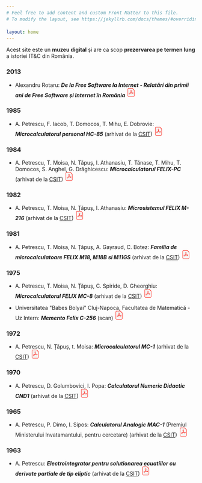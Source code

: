 ```yaml
---
# Feel free to add content and custom Front Matter to this file.
# To modify the layout, see https://jekyllrb.com/docs/themes/#overriding-theme-defaults

layout: home
---
```


Acest site este un **muzeu digital** și are ca scop **prezervarea pe termen
lung** a istoriei IT&C din România.

### 2013

- Alexandru Rotaru: _**De la Free Software la Internet - Relatări din primii ani de Free Software și Internet în România**_ [![PDF](assets/img/pdf-24.png)](assets/2013/arot-brosura-a5-tipar.pdf)

### 1985

- A. Petrescu, F. Iacob, T. Domocos, T. Mihu, E. Dobrovie: _**Microcalculatorul personal HC-85**_  (arhivat de la [CSIT](http://www.csit-sun.pub.ro/research/history)) [![PDF](assets/img/pdf-24.png)](assets/1985/apetrescu-hc-85.pdf)

### 1984

- A. Petrescu, T. Moisa, N. Tăpuș, I. Athanasiu, T. Tănase, T. Mihu, T. Domocos, S. Anghel, G. Drăghicescu: _**Microcalculatorul FELIX-PC**_ (arhivat de la [CSIT](http://www.csit-sun.pub.ro/research/history)) [![PDF](assets/img/pdf-24.png)](assets/1984/apetrescu-felix-pc.pdf)

### 1982

- A. Petrescu, T. Moisa, N. Țăpuș, I. Athanasiu: _**Microsistemul FELIX M-216**_ (arhivat de la [CSIT](http://www.csit-sun.pub.ro/research/history)) [![PDF](assets/img/pdf-24.png)](assets/1982/apetrescu-felix-m-216.pdf)

### 1981

- A. Petrescu, T. Moisa, N. Țăpuș, A. Gayraud, C. Botez: _**Familia de microcalculatoare FELIX M18, M18B si M11GS**_ (arhivat de la [CSIT](http://www.csit-sun.pub.ro/research/history)) [![PDF](assets/img/pdf-24.png)](assets/1981/apetrescu-felix-m18-118.pdf)

### 1975

- A. Petrescu, T. Moisa, N. Țăpuș, C. Spiride, D. Gheorghiu: _**Microcalculatorul FELIX MC-8**_ (arhivat de la [CSIT](http://www.csit-sun.pub.ro/research/history)) [![PDF](assets/img/pdf-24.png)](assets/1975/apetrescu-felix-mc-8.pdf)

- Universitatea "Babes Bolyai" Cluj-Napoca, Facultatea de Matematică - Uz Intern: _**Memento Felix C-256**_ (scan) [![PDF](assets/img/pdf-24.png)](assets/1975/babesbalyai-memento-felix-c-256.pdf)

### 1972

- A. Petrescu, N. Țăpuș, t. Moisa: _**Microcalculatorul MC-1**_ (arhivat de la [CSIT](http://www.csit-sun.pub.ro/research/history)) [![PDF](assets/img/pdf-24.png)](assets/1972/apetrescu-micro-mc1.pdf)

### 1970

- A. Petrescu, D. Golumbovici, I. Popa: _**Calculatorul Numeric Didactic CND1**_ (arhivat de la [CSIT](http://www.csit-sun.pub.ro/research/history)) [![PDF](assets/img/pdf-24.png)](assets/1970/apetrescu-calc-cnd-1.pdf)

### 1965

- A. Petrescu, P. Dimo, I. Sipos: _**Calculatorul Analogic MAC-1**_ (Premiul Ministerului Invatamantului, pentru cercetare) (arhivat de la [CSIT](http://www.csit-sun.pub.ro/research/history)) [![PDF](assets/img/pdf-24.png)](assets/1965/apetrescu-mac-1.pdf)

### 1963

- A. Petrescu: _**Electrointegrator pentru solutionarea ecuatiilor cu derivate partiale de tip eliptic**_ (arhivat de la [CSIT](http://www.csit-sun.pub.ro/research/history)) [![PDF](assets/img/pdf-24.png)](assets/1963/apetrescu-electrointeg.pdf)
